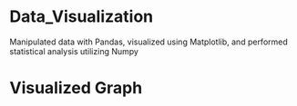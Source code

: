 # Data_Visualization

Manipulated data with Pandas, visualized using Matplotlib, and performed statistical analysis utilizing Numpy 

# Visualized Graph

